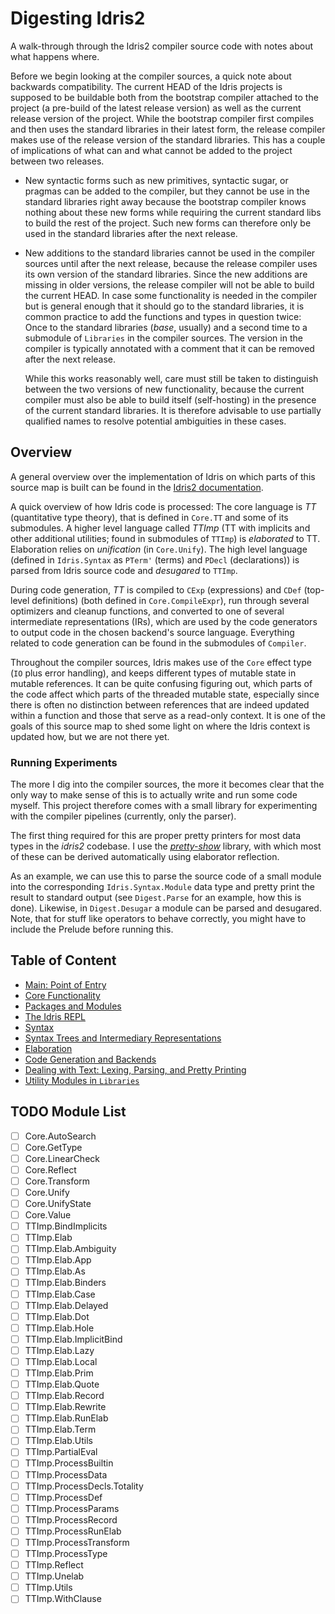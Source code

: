 # Digesting Idris2

A walk-through through the Idris2 compiler source code with notes
about what happens where.

Before we begin looking at the compiler sources, a quick note about
backwards compatibility. The current HEAD of the Idris projects is
supposed to be buildable both from the bootstrap compiler attached
to the project (a pre-build of the latest release version) as well
as the current release version of the project. While the bootstrap
compiler first compiles and then uses the standard libraries in their
latest form, the release compiler makes use of the release version
of the standard libraries. This has a couple of implications of what
can and what cannot be added to the project between two releases.

* New syntactic forms such as new primitives, syntactic sugar, or
  pragmas can be added to the compiler, but they cannot be use
  in the standard libraries right away because the
  bootstrap compiler knows nothing about these new
  forms while requiring the current standard libs to build the
  rest of the project. Such new forms can therefore only be used in the
  standard libraries after the next release.
* New additions to the standard libraries cannot be used in the
  compiler sources until after the next release, because the
  release compiler uses its own version of the standard libraries.
  Since the new additions are missing in older versions, the release
  compiler will not be able to build the current HEAD.
  In case some functionality is needed in the compiler but is general
  enough that it should go to the standard libraries, it is common practice
  to add the functions and types in question twice: Once to the
  standard libraries (*base*, usually) and a second time to a submodule
  of `Libraries` in the compiler sources. The version in the compiler
  is typically annotated with a comment that it can be removed after
  the next release.

  While this works reasonably well, care must still be taken to
  distinguish between the two versions of new functionality,
  because the current compiler must also be able to build itself (self-hosting)
  in the presence of the current standard libraries. It is therefore
  advisable to use partially qualified names to resolve
  potential ambiguities in these cases.

## Overview

A general overview over the implementation of Idris on which parts of this
source map is built can be found in the
[Idris2 documentation](https://idris2.readthedocs.io/en/latest/implementation/overview.html).

A quick overview of how Idris code is processed: The core language is *TT*
(quantitative type theory), that is defined in `Core.TT` and some of its
submodules. A higher level language called *TTImp* (TT with implicits and other
additional utilities; found in submodules of `TTImp`) is *elaborated* to TT.
Elaboration relies on *unification* (in `Core.Unify`). The high level language 
(defined in `Idris.Syntax` as `PTerm'` (terms) and `PDecl` (declarations))
is parsed from Idris source code and *desugared* to `TTImp`.

During code generation, *TT* is compiled to `CExp` (expressions) and
`CDef` (top-level definitions) (both defined in `Core.CompileExpr`), run
through several optimizers and cleanup functions, and converted to
one of several intermediate representations (IRs), which are used by the
code generators to output code in the chosen backend's source language.
Everything related to code generation can be found in the submodules
of `Compiler`.

Throughout the compiler sources, Idris makes use of the `Core` effect type
(`IO` plus error handling), and keeps different types of mutable state
in mutable references. It can be quite confusing figuring out, which parts
of the code affect which parts of the threaded mutable state, especially
since there is often no distinction between references that are indeed
updated within a function and those that serve as a read-only context.
It is one of the goals of this source map to shed some light on where
the Idris context is updated how, but we are not there yet.

### Running Experiments

The more I dig into the compiler sources, the more it becomes clear that
the only way to make sense of this is to actually write and run some code
myself. This project therefore comes with a small library for experimenting
with the compiler pipelines (currently, only the parser).

The first thing required for this are proper pretty printers for most
data types in the *idris2* codebase. I use the
[*pretty-show*](https://github.com/stefan-hoeck/idris2-pretty-show) library, with
which most of these can be derived automatically using elaborator reflection.

As an example, we can use this to parse the source code of a small module
into the corresponding `Idris.Syntax.Module` data type and pretty print
the result to standard output (see `Digest.Parse` for an example, how this is
done). Likewise, in `Digest.Desugar` a module can be parsed and desugared.
Note, that for stuff like operators to behave correctly, you might have
to include the Prelude before running this.

## Table of Content

* [Main: Point of Entry](docs/Main.md)
* [Core Functionality](docs/Core.md)
* [Packages and Modules](docs/Packages.md)
* [The Idris REPL](docs/REPL.md)
* [Syntax](docs/Syntax.md)
* [Syntax Trees and Intermediary Representations](docs/Tree.md)
* [Elaboration](docs/Elab.md)
* [Code Generation and Backends](docs/Codegen.md)
* [Dealing with Text: Lexing, Parsing, and Pretty Printing](docs/Text.md)
* [Utility Modules in `Libraries`](docs/Libraries.md)

## TODO Module List

- [ ] Core.AutoSearch
- [ ] Core.GetType
- [ ] Core.LinearCheck
- [ ] Core.Reflect
- [ ] Core.Transform
- [ ] Core.Unify
- [ ] Core.UnifyState
- [ ] Core.Value
- [ ] TTImp.BindImplicits
- [ ] TTImp.Elab
- [ ] TTImp.Elab.Ambiguity
- [ ] TTImp.Elab.App
- [ ] TTImp.Elab.As
- [ ] TTImp.Elab.Binders
- [ ] TTImp.Elab.Case
- [ ] TTImp.Elab.Delayed
- [ ] TTImp.Elab.Dot
- [ ] TTImp.Elab.Hole
- [ ] TTImp.Elab.ImplicitBind
- [ ] TTImp.Elab.Lazy
- [ ] TTImp.Elab.Local
- [ ] TTImp.Elab.Prim
- [ ] TTImp.Elab.Quote
- [ ] TTImp.Elab.Record
- [ ] TTImp.Elab.Rewrite
- [ ] TTImp.Elab.RunElab
- [ ] TTImp.Elab.Term
- [ ] TTImp.Elab.Utils
- [ ] TTImp.PartialEval
- [ ] TTImp.ProcessBuiltin
- [ ] TTImp.ProcessData
- [ ] TTImp.ProcessDecls.Totality
- [ ] TTImp.ProcessDef
- [ ] TTImp.ProcessParams
- [ ] TTImp.ProcessRecord
- [ ] TTImp.ProcessRunElab
- [ ] TTImp.ProcessTransform
- [ ] TTImp.ProcessType
- [ ] TTImp.Reflect
- [ ] TTImp.Unelab
- [ ] TTImp.Utils
- [ ] TTImp.WithClause
